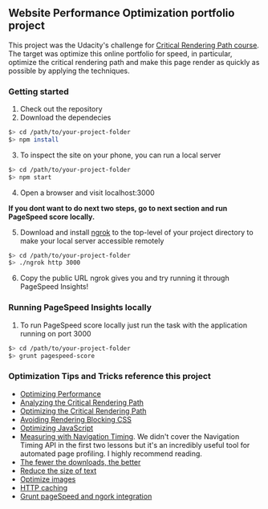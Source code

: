 ## Website Performance Optimization portfolio project

This project was the Udacity's challenge for [Critical Rendering Path course](https://www.udacity.com/course/ud884).
The target was optimize this online portfolio for speed, in particular, optimize the critical rendering path and make this page render as quickly as possible by applying the techniques.


### Getting started

1. Check out the repository
2. Download the dependecies

 ```bash
 $> cd /path/to/your-project-folder
 $> npm install
 ```

3.  To inspect the site on your phone, you can run a local server
 
  ```bash
  $> cd /path/to/your-project-folder
  $> npm start
  ```

4. Open a browser and visit localhost:3000

**If you dont want to do next two steps, go to next section and run PageSpeed score locally.**

5. Download and install [ngrok](https://ngrok.com/) to the top-level of your project directory to make your local server accessible remotely 

  ``` bash
  $> cd /path/to/your-project-folder
  $> ./ngrok http 3000
  ```

6. Copy the public URL ngrok gives you and try running it through PageSpeed Insights! 


### Running PageSpeed Insights locally

1. To run PageSpeed score locally just run the task with the application running on port 3000

  ``` bash
  $> cd /path/to/your-project-folder
  $> grunt pagespeed-score
  ```


### Optimization Tips and Tricks reference this project
* [Optimizing Performance](https://developers.google.com/web/fundamentals/performance/ "web performance")
* [Analyzing the Critical Rendering Path](https://developers.google.com/web/fundamentals/performance/critical-rendering-path/analyzing-crp.html "analyzing crp")
* [Optimizing the Critical Rendering Path](https://developers.google.com/web/fundamentals/performance/critical-rendering-path/optimizing-critical-rendering-path.html "optimize the crp!")
* [Avoiding Rendering Blocking CSS](https://developers.google.com/web/fundamentals/performance/critical-rendering-path/render-blocking-css.html "render blocking css")
* [Optimizing JavaScript](https://developers.google.com/web/fundamentals/performance/critical-rendering-path/adding-interactivity-with-javascript.html "javascript")
* [Measuring with Navigation Timing](https://developers.google.com/web/fundamentals/performance/critical-rendering-path/measure-crp.html "nav timing api"). We didn't cover the Navigation Timing API in the first two lessons but it's an incredibly useful tool for automated page profiling. I highly recommend reading.
* <a href="https://developers.google.com/web/fundamentals/performance/optimizing-content-efficiency/eliminate-downloads.html">The fewer the downloads, the better</a>
* <a href="https://developers.google.com/web/fundamentals/performance/optimizing-content-efficiency/optimize-encoding-and-transfer.html">Reduce the size of text</a>
* <a href="https://developers.google.com/web/fundamentals/performance/optimizing-content-efficiency/image-optimization.html">Optimize images</a>
* <a href="https://developers.google.com/web/fundamentals/performance/optimizing-content-efficiency/http-caching.html">HTTP caching</a>
* <a href="http://www.jamescryer.com/2014/06/12/grunt-pagespeed-and-ngrok-locally-testing/">Grunt pageSpeed and ngork integration</a> 

